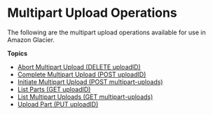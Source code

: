 # Multipart Upload Operations<a name="multipart-archive-operations"></a>

The following are the multipart upload operations available for use in Amazon Glacier\.

**Topics**
+ [Abort Multipart Upload \(DELETE uploadID\)](api-multipart-abort-upload.md)
+ [Complete Multipart Upload \(POST uploadID\)](api-multipart-complete-upload.md)
+ [Initiate Multipart Upload \(POST multipart\-uploads\)](api-multipart-initiate-upload.md)
+ [List Parts \(GET uploadID\)](api-multipart-list-parts.md)
+ [List Multipart Uploads \(GET multipart\-uploads\)](api-multipart-list-uploads.md)
+ [Upload Part \(PUT uploadID\)](api-upload-part.md)